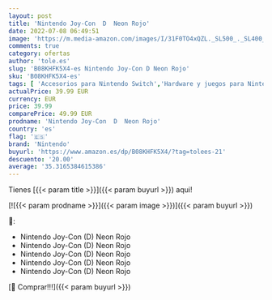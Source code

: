 ```yaml
---
layout: post
title: 'Nintendo Joy-Con  D  Neon Rojo'
date: 2022-07-08 06:49:51
image: 'https://m.media-amazon.com/images/I/31F0TO4xQZL._SL500_._SL400_.jpg'
comments: true
category: ofertas
author: 'tole.es'
slug: 'B08KHFK5X4-es Nintendo Joy-Con D Neon Rojo'
sku: 'B08KHFK5X4-es'
tags: [ 'Accesorios para Nintendo Switch','Hardware y juegos para Nintendo Switch','Mandos para Nintendo Switch','Videojuegos','nintendo','🇪🇸', ]
actualPrice: 39.99 EUR
currency: EUR
price: 39.99
comparePrice: 49.99 EUR
prodname: 'Nintendo Joy-Con  D  Neon Rojo'
country: 'es'
flag: '🇪🇸'
brand: 'Nintendo'
buyurl: 'https://www.amazon.es/dp/B08KHFK5X4/?tag=tolees-21'
descuento: '20.00'
average: '35.3165384615386'
---
```


Tienes [{{< param title >}}]({{< param buyurl >}}) aqui!

[![{{< param prodname >}}]({{< param image >}})]({{< param buyurl >}})

🔎:

- Nintendo Joy-Con (D) Neon Rojo
- Nintendo Joy-Con (D) Neon Rojo
- Nintendo Joy-Con (D) Neon Rojo
- Nintendo Joy-Con (D) Neon Rojo
- Nintendo Joy-Con (D) Neon Rojo

[🛒 Comprar!!!]({{< param buyurl >}})
